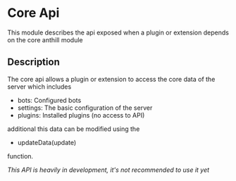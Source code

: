 # Core Api

This module describes the api exposed when a plugin or extension depends on the core anthill module

## Description

The core api allows a plugin or extension to access the core data of the server which includes

- bots: Configured bots
- settings: The basic configuration of the server
- plugins: Installed plugins (no access to API)

additional this data can be modified using the

- updateData(update)

function.

_This API is heavily in development, it's not recommended to use it yet_
